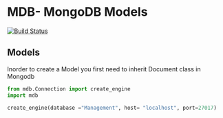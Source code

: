 
<h1>MDB- MongoDB Models </h1>  

[![Build Status](https://travis-ci.org/RevelutionWind/MDB.svg?branch=master)](https://travis-ci.org/RevelutionWind/MDB)

<h2> Models </h2>
 Inorder to create a Model you first need to inherit Document class in Mongodb
 
 ```python
 from mdb.Connection import create_engine
 import mdb
 
 create_engine(database ="Management", host= "localhost", port=27017)
 
 ```